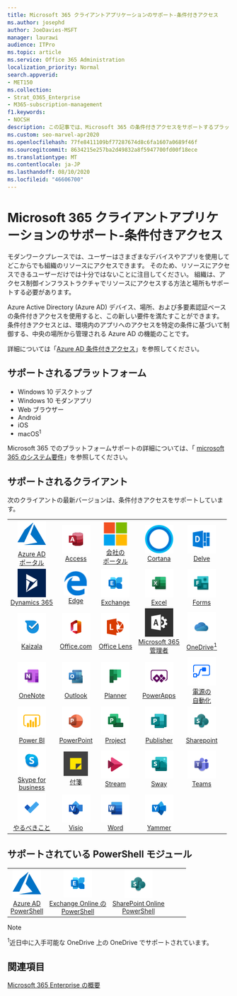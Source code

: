 ```yaml
---
title: Microsoft 365 クライアントアプリケーションのサポート-条件付きアクセス
ms.author: josephd
author: JoeDavies-MSFT
manager: laurawi
audience: ITPro
ms.topic: article
ms.service: Office 365 Administration
localization_priority: Normal
search.appverid:
- MET150
ms.collection:
- Strat_O365_Enterprise
- M365-subscription-management
f1.keywords:
- NOCSH
description: この記事では、Microsoft 365 の条件付きアクセスをサポートするプラットフォーム、クライアント、および Powershell モジュールについて説明します。
ms.custom: seo-marvel-apr2020
ms.openlocfilehash: 77fe8411109bf77287674d8c6fa1607a0689f46f
ms.sourcegitcommit: 8634215e257ba2d49832a8f5947700fd00f18ece
ms.translationtype: MT
ms.contentlocale: ja-JP
ms.lasthandoff: 08/10/2020
ms.locfileid: "46606700"
---
```

# <a name="microsoft-365-client-app-support--conditional-access"></a>Microsoft 365 クライアントアプリケーションのサポート-条件付きアクセス

モダンワークプレースでは、ユーザーはさまざまなデバイスやアプリを使用してどこからでも組織のリソースにアクセスできます。 そのため、リソースにアクセスできるユーザーだけでは十分ではないことに注目してください。 組織は、アクセス制御インフラストラクチャでリソースにアクセスする方法と場所もサポートする必要があります。

Azure Active Directory (Azure AD) デバイス、場所、および多要素認証ベースの条件付きアクセスを使用すると、この新しい要件を満たすことができます。 条件付きアクセスとは、環境内のアプリへのアクセスを特定の条件に基づいて制御する、中央の場所から管理される Azure AD の機能のことです。

詳細については「[Azure AD 条件付きアクセス](https://docs.microsoft.com/azure/active-directory/conditional-access/)」を参照してください。

## <a name="supported-platforms"></a>サポートされるプラットフォーム

 - Windows 10 デスクトップ
 - Windows 10 モダンアプリ
 - Web ブラウザー
 - Android
 - iOS
 - macOS<sup>1</sup>

Microsoft 365 でのプラットフォームサポートの詳細については、「 [microsoft 365 のシステム要件](https://products.office.com/office-system-requirements)」を参照してください。

## <a name="supported-clients"></a>サポートされるクライアント

次のクライアントの最新バージョンは、条件付きアクセスをサポートしています。

| | | | | | |
|:---:|:---:|:---:|:---:|:---:|:---:|
| ![Azure アイコン](media/o365-azure-64x64.png) <br> [Azure AD <br> ポータル](https://azure.microsoft.com/features/azure-portal/) | ![Access アイコン](media/o365-access-64x64.png) <br> [Access](https://products.office.com/access) | ![会社のポータルのアイコン](media/o365-microsoft-64x64.png) <br> [会社の <br> ポータル](https://docs.microsoft.com/intune-user-help/sign-in-to-the-company-portal)  | ![Cortana アイコン](media/o365-cortana-64x64.png) <br> [Cortana](https://www.microsoft.com/cortana) | ![Delve アイコン](media/o365-delve-64x64.png) <br> [Delve](https://products.office.com/business/intelligent-search) 
| ![Dynamics 365 アイコン](media/o365-dynamics365-64x64.png) <br> [Dynamics 365](https://dynamics.microsoft.com) | ![エッジアイコン](media/o365-edge-64x64.png) <br> [Edge](https://www.microsoft.com/windows/microsoft-edge) | ![Exchange アイコン](media/o365-exchange-64x64.png) <br> [Exchange](https://products.office.com/exchange/exchange-online) | ![Excel アイコン](media/o365-excel-64x64.png) <br> [Excel](https://products.office.com/excel) | ![Forms アイコン](media/o365-forms-64x64.png) <br> [Forms](https://flow.microsoft.com/connectors/shared_microsoftforms/microsoft-forms/) 
| ![Kaizala アイコン](media/o365-kaizala-64x64.png) <br> [Kaizala](https://products.office.com/en/business/microsoft-kaizala) | ![Office.com アイコン](media/o365-office-64x64.png) <br> [Office.com](https://www.office.com/) | ![レンズアイコン](media/o365-lens-64x64.png) <br> [Office Lens](https://www.microsoft.com/p/office-lens/9wzdncrfj3t8?activetab=pivot%3Aoverviewtab) | ![Office 365 管理者アイコン](media/o365-o365admin-64x64.png) <br> [Microsoft 365 <br> 管理者](https://products.office.com/business/manage-office-365-admin-app) | ![OneDrive for Business アイコン](media/o365-OneDrive-64x64.png) <br> [OneDrive<sup>1</sup>](https://products.office.com/onedrive-for-business/online-cloud-storage) 
| ![OneNote アイコン](media/o365-OneNote-64x64.png) <br> [OneNote](https://products.office.com/onenote) | ![Outlook アイコン](media/o365-outlook-64x64.png) <br> [Outlook](https://products.office.com/outlook) | ![Planner アイコン](media/o365-planner-64x64.png) <br> [Planner](https://products.office.com/business/task-management-software) | ![PowerApps アイコン](media/o365-powerapps-64x64.png) <br> [PowerApps](https://powerapps.microsoft.com) | ![電源の自動化アイコン](media/o365-flow-64x64.png) <br> [電源の <br> 自動化](https://flow.microsoft.com)
| ![PowerBI アイコン](media/o365-powerbi-64x64.png) <br> [Power BI](https://powerbi.microsoft.com) | ![PowerPoint アイコン](media/o365-powerpoint-64x64.png) <br> [PowerPoint](https://products.office.com/powerpoint) | ![Project アイコン](media/o365-project-64x64.png) <br> [Project](https://products.office.com/project) | ![Publisher アイコン](media/o365-publisher-64x64.png) <br> [Publisher](https://products.office.com/publisher) | ![SharePoint アイコン](media/o365-sharepoint-64x64.png) <br> [Sharepoint](https://products.office.com/sharepoint) 
| ![Skype for Business アイコン](media/o365-skypeforbusiness-64x64.png) <br> [Skype for <br> business](https://www.skype.com/business/) | ![付箋アイコン](media/o365-stickynotes-64x64.png) <br> [付箋](https://www.microsoft.com/p/microsoft-sticky-notes/9nblggh4qghw) | ![Stream アイコン](media/o365-stream-64x64.png) <br> [Stream](https://stream.microsoft.com) | ![Sway アイコン](media/o365-sway-64x64.png) <br> [Sway](https://sway.com) | ![Teams アイコン](media/o365-teams-64x64.png) <br> [Teams](https://products.office.com/microsoft-teams/group-chat-software) 
| ![To Do アイコン](media/o365-todo-64x64.png) <br> [やるべきこと](https://todo.microsoft.com) | ![Visio アイコン](media/o365-visio-64x64.png) <br> [Visio](https://products.office.com/visio/flowchart-software) | ![Word アイコン](media/o365-word-64x64.png) <br> [Word](https://products.office.com/word) | ![Yammer アイコン](media/o365-yammer-64x64.png) <br> [Yammer](https://products.office.com/yammer/yammer-overview)

## <a name="supported-powershell-modules"></a>サポートされている PowerShell モジュール

| | | | | | |
|:---:|:---:|:---:|:---:|:---:|:---:|
| ![Azure アイコン](media/o365-azure-64x64.png) <br> [Azure AD <br> PowerShell](https://docs.microsoft.com/powershell/azure/active-directory/overview?view=azureadps-2.0) | ![Exchange アイコン](media/o365-exchange-64x64.png) <br> [Exchange Online の <br> PowerShell](https://docs.microsoft.com/powershell/exchange/exchange-online/exchange-online-powershell?view=exchange-ps) | ![SharePoint アイコン](media/o365-sharepoint-64x64.png) <br> [SharePoint Online <br> PowerShell](https://docs.microsoft.com/powershell/sharepoint/sharepoint-online/connect-sharepoint-online)

> [!NOTE]
> <sup>1</sup>近日中に入手可能な OneDrive 上の OneDrive でサポートされています。

## <a name="see-also"></a>関連項目

[Microsoft 365 Enterprise の概要](https://docs.microsoft.com/microsoft-365/enterprise/microsoft-365-overview)
